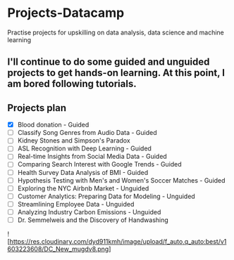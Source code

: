 # Projects-Datacamp
Practise projects for upskilling on data analysis, data science and machine learning

## I'll continue to do some guided and unguided projects to get hands-on learning. At this point, I am bored following tutorials.

## Projects plan
- [X] Blood donation - Guided
- [ ] Classify Song Genres from Audio Data - Guided
- [ ] Kidney Stones and Simpson's Paradox
- [ ] ASL Recognition with Deep Learning - Guided
- [ ] Real-time Insights from Social Media Data - Guided
- [ ] Comparing Search Interest with Google Trends - Guided
- [ ] Health Survey Data Analysis of BMI - Guided
- [ ] Hypothesis Testing with Men's and Women's Soccer Matches - Guided
- [ ] Exploring the NYC Airbnb Market - Unguided
- [ ] Customer Analytics: Preparing Data for Modeling - Unguided
- [ ] Streamlining Employee Data - Unguided
- [ ] Analyzing Industry Carbon Emissions - Unguided
- [ ] Dr. Semmelweis and the Discovery of Handwashing

![https://res.cloudinary.com/dyd911kmh/image/upload/f_auto,q_auto:best/v1603223608/DC_New_mugdv8.png]
